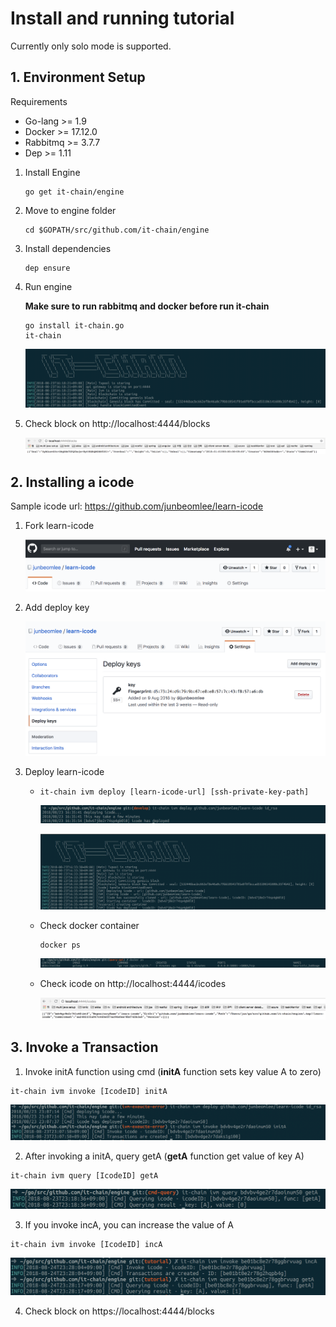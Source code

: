 # Install and running tutorial

 Currently only solo mode is supported.



## 1. Environment Setup

Requirements

- Go-lang >= 1.9
- Docker >= 17.12.0
- Rabbitmq >= 3.7.7
- Dep >= 1.11



1. Install Engine

   ```shell
   go get it-chain/engine
   ```

2. Move to engine folder

   ```shell
   cd $GOPATH/src/github.com/it-chain/engine
   ```

3. Install dependencies

   ```
   dep ensure
   ```

4. Run engine

   **Make sure to run rabbitmq and docker before run it-chain**

   ```shell
   go install it-chain.go
   it-chain
   ```

   ![[tutorial]run](./images/[tutorial]run.png)

5. Check block on http://localhost:4444/blocks

   ![[tutorial]api-blocks](./images/[tutorial]api-blocks.png)

## 2. Installing a icode

Sample icode url:  https://github.com/junbeomlee/learn-icode

1. Fork learn-icode

   ![[tutorial]fork](./images/[tutorial]fork.png)

2. Add deploy key

   ![[tutorial]sshkey](./images/[tutorial]sshkey.png)

3. Deploy learn-icode

   - `it-chain ivm deploy [learn-icode-url] [ssh-private-key-path]`

     ![[tutorial]deploy](./images/[tutorial]deploy.png)

     ![[tutorial]deploy-result](./images/[tutorial]deploy-result.png)

   - Check docker container

     ```shell
     docker ps
     ```

     ![[tutorial]docker](./images/[tutorial]docker.png)


   - Check icode on http://localhost:4444/icodes

     ![[tutorial]api-icodes](./images/[tutorial]api-icodes.png)



## 3. Invoke a Transaction

1. Invoke initA function using cmd (**initA** function sets key value A to zero)

```
it-chain ivm invoke [IcodeID] initA
```

![[tutorial]invoke](./images/[tutorial]invoke.png)

2. After invoking a initA, query getA (**getA** function get value of key A)

```
it-chain ivm query [IcodeID] getA
```

![[tutorial]query](./images/[tutorial]query.png)

3. If you invoke incA, you can increase the value of A

```shell
it-chain ivm invoke [IcodeID] incA
```

![[tutorial]incA](./images/[tutorial]incA.png)

4. Check block on https://localhost:4444/blocks

